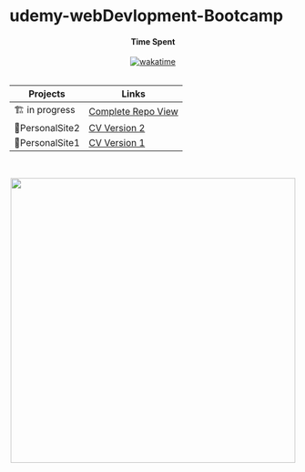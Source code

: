 # udemy-webDevlopment-Bootcamp

<div align="center">
<h4>Time Spent</h4>
<a href="https://wakatime.com/badge/github/pushpak-256/ud-complete-webDevlopment"><img src="https://wakatime.com/badge/github/pushpak-256/ud-complete-webDevlopment.svg" alt="wakatime"></a>
<br>
<br>


| Projects        | Links                                                                                                                             |
| --------------- | --------------------------------------------------------------------------------------------------------------------------------- |
| 🏗️ in progress  | <a href="https://pushpak-256.github.io/ud-complete-webDevlopment/" target="_blank">Complete Repo View</a>                         |
| 🏰PersonalSite2 | <a href="https://pushpak-256.github.io/ud-complete-webDevlopment/CSS-%20My%20Site/index.html" target="_blank">CV Version 2</a>    |
| 🏰PersonalSite1 | <a href="https://pushpak-256.github.io/ud-complete-webDevlopment/HTML/Personal%20Site/index.html" target="_blank">CV Version 1</a> |


</div>

<br>

 <p align="center">
        <a href="https://www.udemy.com/course/the-complete-web-development-bootcamp/?utm_source=adwords&utm_medium=udemyads&utm_campaign=LongTail_la.EN_cc.INDIA&utm_content=deal4584&utm_term=_._ag_77882236463_._ad_533093955810_._kw__._de_c_._dm__._pl__._ti_dsa-1007766171312_._li_9303796_._pd__._&matchtype=&gclid=Cj0KCQjwqPGUBhDwARIsANNwjV68yh3h52IyWcz7K9pAKD_KC0otThXLYnb9YpSPQo0cWHjqkR51jB8aAhPnEALw_wcB"
            target="_blank"> <img
                src="https://user-images.githubusercontent.com/70573212/172046607-e32583d9-b811-4ea7-98af-9a3a8e4cfc53.png"
                heigth="250px" width="500px"></a>
    </p>
